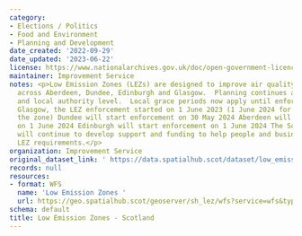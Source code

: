 ```yaml
---
category:
- Elections / Politics
- Food and Environment
- Planning and Development
date_created: '2022-09-29'
date_updated: '2023-06-22'
license: https://www.nationalarchives.gov.uk/doc/open-government-licence/version/3/
maintainer: Improvement Service
notes: <p>Low Emission Zones (LEZs) are designed to improve air quality and were introduced
  across Aberdeen, Dundee, Edinburgh and Glasgow.  Planning continues at a national
  and local authority level.  Local grace periods now apply until enforcement begins.  In
  Glasgow, the LEZ enforcement started on 1 June 2023 (1 June 2024 for residents within
  the zone) Dundee will start enforcement on 30 May 2024 Aberdeen will start enforcement
  on 1 June 2024 Edinburgh will start enforcement on 1 June 2024 The Scottish Government
  will continue to develop support and funding to help people and businesses meet
  LEZ requirements.</p>
organization: Improvement Service
original_dataset_link: ' https://data.spatialhub.scot/dataset/low_emission_zones-is'
records: null
resources:
- format: WFS
  name: 'Low Emission Zones '
  url: https://geo.spatialhub.scot/geoserver/sh_lez/wfs?service=wfs&typeName=sh_lez:pub_lez
schema: default
title: Low Emission Zones - Scotland
---
```

